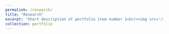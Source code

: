 ```yaml
---
permalink: /research/
title: "Research"
excerpt: "Short description of portfolio item number 1<br/><img src='/images/500x300.png'>"
collection: portfolio
---
```


